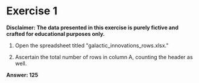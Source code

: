 # Exercise 1

**Disclaimer: The data presented in this exercise is purely fictive and crafted for educational purposes only.**

1. Open the spreadsheet titled "galactic_innovations_rows.xlsx."

2. Ascertain the total number of rows in column A, counting the header as well.

**Answer: 125**
